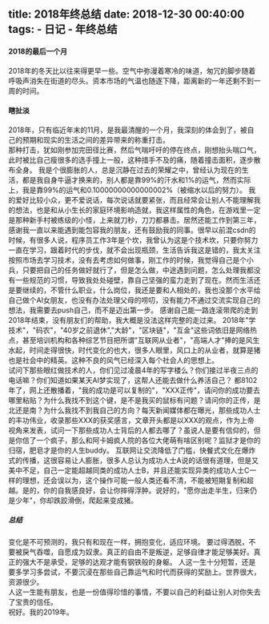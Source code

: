 title: 2018年终总结
date: 2018-12-30 00:40:00
tags:
    - 日记
    - 年终总结
---

#### 2018的最后一个月  
  2018年的冬天比以往来得更早一些。空气中弥漫着寒冷的味道，匆冗的脚步随着呼吸声消失在街道的尽头。资本市场的气温也随逐下降，距离新的一年还剩不到一周的时间。  

#### 瞎扯淡  
  2018年，只有临近年末的11月，是我最清醒的一个月，我深刻的体会到了，被自己的预期和现实的生活之间的差异带来的称重打击。  
  那种打击，犹如刚参加完田径比赛，然后气喘吁吁的停在终点，刚想抬头喘口气，此时被比自己瘦很多的选手撞上一般，这种措手不及的痛，随着撞击面积，逐步散布全身。
  我是个很膨胀的人，总是沉静在过去的荣耀之中，曾经认为现在的生活，都是我自身牛逼才换来的，别人都是靠99%的汗水和1%的运气，然而实际上，我是靠99%的运气和0.10000000000000002%（被缩水以后的努力）。
  我的爱好比较小众，更不爱说话，每次说话就要紧张，而且经常会让别人不能理解我的想法，也是和从小生长的家庭环境影响造就，我这样属性的角色，在游戏里一定是那种新手村被练级的小怪，上来就刀秒，刀刀都暴击。居然还能工作到第三年，感谢我一直以来能遇到能包容我的朋友，还有鼓励我的同事。很早以前混csdn的时候，有很多人说，程序员工作3年是个坎，我曾认为这是个技术坎，只要你努力一直在学习，跟着时代的步伐，就不会出现瓶颈，生活告诉我这是错的，我太关注按照市场去学习技术，没有去考虑如何做事，刚工作的时候，我觉得自己是个小兵，只要把自己的任务做好就行了，但是怎么做，中途遇到问题，怎么处理我都没有一些规范的习惯，导致我处处碰壁，靠自己坚强的蛮力走到了现在。然而生活还是要继续的，不管什么职业，什么岗位，我还是要和人相处的，我也没那个水平给自己做个AI女朋友，也没有办法处理父母的唠叨，没有能力不通过交流实现自己的想法，我需要去push自己，而不是迈出第一步。
  感谢自己能一路连滚带爬的走到2018年结束，没有朋友们的帮助，我大概是没法这样完整的走过来。
  2018年"学技术"，"码农"，"40岁之前退休","大龄"，"区块链"，"互金"这些词依旧是网络热点，甚至培训机构和各种综艺节目把所谓"互联网从业者"，"高端人才"捧的是风生水起，时间走得很快，时代变化的也大，很多人眼里，风口上的从业者，就算是猪也是社会中的精英。这种不良的风气已经深入每个社会人的思想上。  
  试问下那些眼红做技术的人，你们见过凌晨4年的写字楼么？你们接过半夜三点的电话嘛？你们知道如果某天AI梦实现了，这帮人还能去做什么养活自己？
  都8102年了，网上还散播着，"我的成功是可以复制的"，"XXX正传"，请问你的成功要去哪里粘贴？为什么我找不到这个键，是不是我买的鼠标有问题？请问你的正传，是北还是南？为什么我找不到我自己的方向？每天新闻媒体都在曝光，那些成功人士的丰功伟业，收录那些XXX的获奖感言，文章开头都是以XXX的观点，作为上帝视角来发表，试问一下那些成功人士背后的人都去哪了？虽说人是要有信仰的，但是你信了一个疯子，那么和阿卡姆疯人院的各位大佬萌有啥区别呢？监狱才是你的归宿，肥皂才是你的人生buddy。
  互联网让交流降低了门槛，快餐式文化在爆炸式的传播，这很容易让人膨胀，很多人总认为成功人士A说的话很有道理，但是又美中不足，自己一定能超越同类的成功人士B，并且还能实现异类的成功人士C一样的理想，还会误以为，这个操作可能一般人类还看不清，不能被短期复制和超越。是的，你的自我感良好，会让你摔得浮肿。说好的，"愿你出走半生，归来仍是少年"，你却跌跤滑倒，爬起来变成猪。  

##### 总结  
  变化是不可预测的，我只有和现在一样，拥抱变化，适应环境。 
  要过得洒脱，不要被戾气吞噬，自愿成为奴隶。真正的自由不是叛逆，足够自律才能足够美好。真正的强大不是承受，足够的达观才能有钢铁般的身躯。 
  人这一生十分短暂，还是要多学习多尝试，不要沉浸在那些自己靠运气和时代而获得的奖励上。世界很大，资源很少。  
  人这一生能有朋友，也是一份值得珍惜的事情，不要以自己的利益让别人对你失去了宝贵的信任。  
  祝好。我的2019年。
